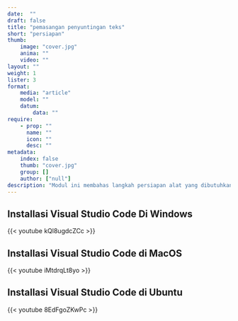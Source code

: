 ```yaml
---
date:  ""
draft: false
title: "pemasangan penyuntingan teks"
short: "persiapan"
thumb:
    image: "cover.jpg"
    anima: ""
    video: ""
layout: ""
weight: 1
lister: 3
format:
    media: "article"
    model: ""
    datum:
        data: ""
require:
    - prop: ""
      name: ""
      icon: ""
      desc: ""
metadata:
    index: false
    thumb: "cover.jpg"
    group: []
    author: ["null"]
description: "Modul ini membahas langkah persiapan alat yang dibutuhkan dalam proses belajar."
---
```



## Installasi Visual Studio Code Di Windows
{{< youtube kQl8ugdcZCc >}}


## Installasi Visual Studio Code di MacOS
{{< youtube iMtdrqLt8yo >}}


## Installasi Visual Studio Code di Ubuntu
{{< youtube 8EdFgoZKwPc >}}